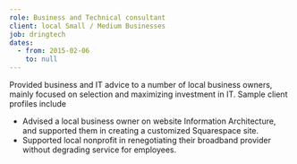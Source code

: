 ```yaml
---
role: Business and Technical consultant
client: local Small / Medium Businesses
job: dringtech
dates:
  - from: 2015-02-06
    to: null
---
```

Provided business and IT advice to a number of local business owners, mainly
focused on selection and maximizing investment in IT.
Sample client profiles include

*	Advised a local business owner on website Information Architecture, and
  supported them in creating a customized Squarespace site.
*	Supported local nonprofit in renegotiating their broadband provider
  without degrading service for employees.

